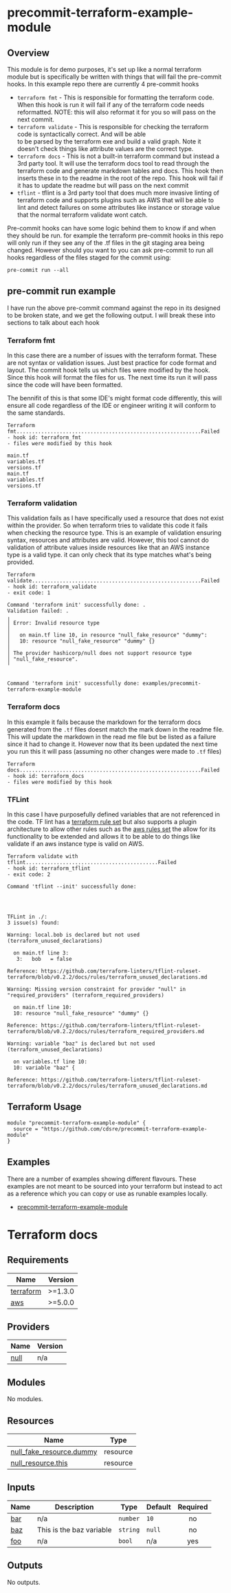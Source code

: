 # precommit-terraform-example-module

## Overview
This module is for demo purposes, it's set up like a normal terraform module but is specifically be written with things
that will fail the pre-commit hooks. In this example repo there are currently 4 pre-commit hooks

* `terraform fmt` - This is responsible for formatting the terraform code. When this hook is run it will fail if any
  of the terraform code needs reformatted. NOTE: this will also reformat it for you so will pass on the next commit.
* `terraform validate` - This is responsible for checking the terraform code is syntactically correct. And will be able  
  to be parsed by the terraform exe and build a valid graph. Note it doesn't check things like attribute values are the
  correct type.
* `terraform docs` - This is not a built-in terraform command but instead a 3rd party tool. It will use the terraform
  docs tool to read through the terraform code and generate markdown tables and docs. This hook then inserts these in to
  the readme in the root of the repo. This hook will fail if it has to update the readme but will pass on the next commit
*  `tflint` - tflint is a 3rd party tool that does much more invasive linting of terraform code and supports plugins
   such as AWS that will be able to lint and detect failures on some attributes like instance or storage value that the
   normal terraform validate wont catch.

Pre-commit hooks can have some logic behind them to know if and when they should be run. for example the terraform
pre-commit hooks in this repo will only run if they see any of the .tf files in the git staging area being changed.
However should you want to you can ask pre-commit to run all hooks regardless of the files staged for the commit using:

```shell
pre-commit run --all
```

## pre-commit run example
I have run the above pre-commit command against the repo in its designed to be broken state, and we get the following
output.  I will break these into sections to talk about each hook

### Terraform fmt
In this case there are a number of issues with the terraform format. These are not syntax or validation issues. Just
best practice for code format and layout. The commit hook tells us which files were modified by the hook. Since this
hook will format the files for us. The next time its run it will pass since the code will have been formatted.

The bennifit of this is that some IDE's might format code differently, this will ensure all code regardless of the IDE
or engineer writing it will conform to the same standards.

```shell
Terraform fmt............................................................Failed
- hook id: terraform_fmt
- files were modified by this hook

main.tf
variables.tf
versions.tf
main.tf
variables.tf
versions.tf
```

### Terraform validation
This validation fails as I have specifically used a resource that does not exist within the provider. So when terraform
tries to validate this code it fails when checking the resource type. This is an example of validation ensuring syntax,
resources and attributes are valid. However, this tool cannot do validation of attribute values inside resources like
that an AWS instance type is a valid type. it can only check that its type matches what's being provided.

```shell
Terraform validate.......................................................Failed
- hook id: terraform_validate
- exit code: 1

Command 'terraform init' successfully done: .
Validation failed: .
╷
│ Error: Invalid resource type
│
│   on main.tf line 10, in resource "null_fake_resource" "dummy":
│   10: resource "null_fake_resource" "dummy" {}
│
│ The provider hashicorp/null does not support resource type
│ "null_fake_resource".
╵


Command 'terraform init' successfully done: examples/precommit-terraform-example-module
```

### Terraform docs
In this example it fails because the markdown for the terraform docs generated from the `.tf` files doesnt match the mark
down in the readme file. This will update the markdown in the read me file but be listed as a failure since it had to
change it. However now that its been updated the next time you run this it will pass (assuming no other changes were made
to `.tf` files)

```shell
Terraform docs...........................................................Failed
- hook id: terraform_docs
- files were modified by this hook
```

### TFLint
In this case I have purposefully defined variables that are not referenced in the code. TF lint has a
[terraform rule set](https://github.com/terraform-linters/tflint-ruleset-terraform/tree/v0.2.2/docs/rules) but also
supports a plugin architecture to allow other rules such as the
[aws rules set](https://github.com/terraform-linters/tflint-ruleset-aws/tree/master/rules) the allow for its functionality
to be extended and allows it to be able to do things like validate if an aws instance type is valid on AWS.

```shell
Terraform validate with tflint...........................................Failed
- hook id: terraform_tflint
- exit code: 2

Command 'tflint --init' successfully done:




TFLint in ./:
3 issue(s) found:

Warning: local.bob is declared but not used (terraform_unused_declarations)

  on main.tf line 3:
   3:   bob   = false

Reference: https://github.com/terraform-linters/tflint-ruleset-terraform/blob/v0.2.2/docs/rules/terraform_unused_declarations.md

Warning: Missing version constraint for provider "null" in "required_providers" (terraform_required_providers)

  on main.tf line 10:
  10: resource "null_fake_resource" "dummy" {}

Reference: https://github.com/terraform-linters/tflint-ruleset-terraform/blob/v0.2.2/docs/rules/terraform_required_providers.md

Warning: variable "baz" is declared but not used (terraform_unused_declarations)

  on variables.tf line 10:
  10: variable "baz" {

Reference: https://github.com/terraform-linters/tflint-ruleset-terraform/blob/v0.2.2/docs/rules/terraform_unused_declarations.md

```

## Terraform Usage

```hcl
module "precommit-terraform-example-module" {
  source = "https://github.com/cdsre/precommit-terraform-example-module"
}
```

## Examples
There are a number of examples showing different flavours. These examples are not meant to be sourced into your terraform
but instead to act as a reference which you can copy or use as runable examples locally.

- [precommit-terraform-example-module](./examples/precommit-terraform-example-module)


# Terraform docs

<!-- BEGINNING OF PRE-COMMIT-TERRAFORM DOCS HOOK -->
## Requirements

| Name | Version |
|------|---------|
| <a name="requirement_terraform"></a> [terraform](#requirement\_terraform) | >=1.3.0 |
| <a name="requirement_aws"></a> [aws](#requirement\_aws) | >=5.0.0 |

## Providers

| Name | Version |
|------|---------|
| <a name="provider_null"></a> [null](#provider\_null) | n/a |

## Modules

No modules.

## Resources

| Name | Type |
|------|------|
| [null_fake_resource.dummy](https://registry.terraform.io/providers/hashicorp/null/latest/docs/resources/fake_resource) | resource |
| [null_resource.this](https://registry.terraform.io/providers/hashicorp/null/latest/docs/resources/resource) | resource |

## Inputs

| Name | Description | Type | Default | Required |
|------|-------------|------|---------|:--------:|
| <a name="input_bar"></a> [bar](#input\_bar) | n/a | `number` | `10` | no |
| <a name="input_baz"></a> [baz](#input\_baz) | This is the baz variable | `string` | `null` | no |
| <a name="input_foo"></a> [foo](#input\_foo) | n/a | `bool` | n/a | yes |

## Outputs

No outputs.
<!-- END OF PRE-COMMIT-TERRAFORM DOCS HOOK -->
